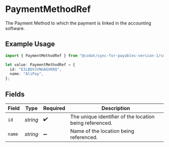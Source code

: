 # PaymentMethodRef

The Payment Method to which the payment is linked in the accounting software.

## Example Usage

```typescript
import { PaymentMethodRef } from "@codat/sync-for-payables-version-1/sdk/models/shared";

let value: PaymentMethodRef = {
  id: "EILBDVJVNUAGVKRQ",
  name: "AliPay",
};
```

## Fields

| Field                                                   | Type                                                    | Required                                                | Description                                             |
| ------------------------------------------------------- | ------------------------------------------------------- | ------------------------------------------------------- | ------------------------------------------------------- |
| `id`                                                    | *string*                                                | :heavy_check_mark:                                      | The unique identifier of the location being referenced. |
| `name`                                                  | *string*                                                | :heavy_minus_sign:                                      | Name of the location being referenced.                  |